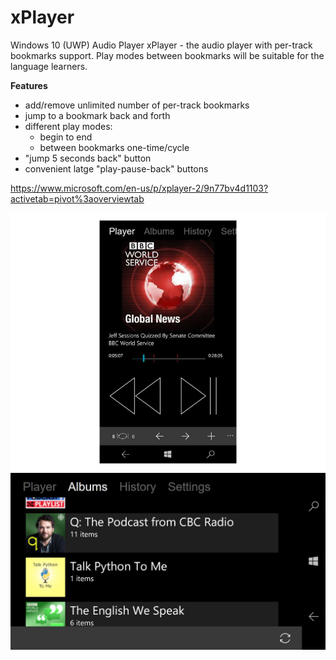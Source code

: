 # xPlayer
Windows 10 (UWP) Audio Player
xPlayer - the audio player with per-track bookmarks support. Play modes between bookmarks will be suitable for the language learners.

**Features**
- add/remove unlimited number of per-track bookmarks
- jump to a bookmark back and forth
- different play modes:
  - begin to end
  - between bookmarks one-time/cycle
- "jump 5 seconds back" button
- convenient latge "play-pause-back" buttons 

https://www.microsoft.com/en-us/p/xplayer-2/9n77bv4d1103?activetab=pivot%3aoverviewtab

![Alt text](/misc/xplayer3.jpeg?raw=true "Image#1")
![Alt text](/misc/xplayer2.jpeg?raw=true "Image#1")
